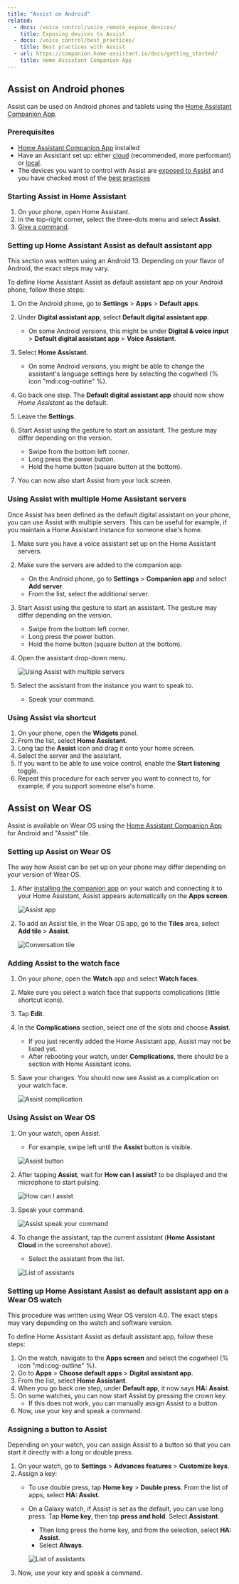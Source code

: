 ```yaml
---
title: "Assist on Android"
related:
  - docs: /voice_control/voice_remote_expose_devices/
    title: Exposing devices to Assist
  - docs: /voice_control/best_practices/
    title: Best practices with Assist
  - url: https://companion.home-assistant.io/docs/getting_started/
    title: Home Assistant Companion App
---
```


## Assist on Android phones

Assist can be used on Android phones and tablets using the [Home Assistant Companion App](https://companion.home-assistant.io/docs/getting_started/).

### Prerequisites

- [Home Assistant Companion App](https://companion.home-assistant.io/docs/getting_started/) installed
- Have an Assistant set up: either [cloud](/voice_control/voice_remote_cloud_assistant/) (recommended, more performant) or [local](/voice_control/voice_remote_local_assistant/).
- The devices you want to control with Assist are [exposed to Assist](/voice_control/voice_remote_expose_devices/) and you have checked most of the [best practices](/voice_control/best_practices/)

### Starting Assist in Home Assistant

1. On your phone, open Home Assistant.
2. In the top-right corner, select the three-dots menu and select **Assist**.
3. [Give a command](/voice_control/custom_sentences/).

### Setting up Home Assistant Assist as default assistant app

This section was written using an Android 13. Depending on your flavor of Android, the exact steps may vary.

To define Home Assistant Assist as default assistant app on your Android phone, follow these steps:

1. On the Android phone, go to **Settings** > **Apps** > **Default apps**.
2. Under **Digital assistant app**, select **Default digital assistant app**.
   - On some Android versions, this might be under **Digital & voice input** > **Default digital assistant app** > **Voice Assistant**.
3. Select **Home Assistant**.

   - On some Android versions, you might be able to change the assistant's language settings here by selecting the cogwheel {% icon "mdi:cog-outline" %}.
4. Go back one step. The **Default digital assistant app** should now show *Home Assistant* as the default.
5. Leave the **Settings**.
6. Start Assist using the gesture to start an assistant. The gesture may differ depending on the version.
   - Swipe from the bottom left corner.
   - Long press the power button.
   - Hold the home button (square button at the bottom).
7. You can now also start Assist from your lock screen.
   <lite-youtube videoid="8TsutVHj7LQ" videotitle="Use Home Assistant from anywhere on Android"></lite-youtube>

### Using Assist with multiple Home Assistant servers

Once Assist has been defined as the default digital assistant on your phone, you can use Assist with multiple servers. This can be useful for example, if you maintain a Home Assistant instance for someone else's home.

1. Make sure you have a voice assistant set up on the Home Assistant servers.
2. Make sure the servers are added to the companion app.
   - On the Android phone, go to **Settings** > **Companion app** and select **Add server**.
   - From the list, select the additional server.
3. Start Assist using the gesture to start an assistant. The gesture may differ depending on the version.
   - Swipe from the bottom left corner.
   - Long press the power button.
   - Hold the home button (square button at the bottom).
4. Open the assistant drop-down menu.

   ![Using Assist with multiple servers](/images/assist/android_multi-server_01.png)

5. Select the assistant from the instance you want to speak to.
   - Speak your command.

### Using Assist via shortcut

1. On your phone, open the **Widgets** panel.
2. From the list, select **Home Assistant**.
3. Long tap the **Assist** icon and drag it onto your home screen.
4. Select the server and the assistant.
5. If you want to be able to use voice control, enable the **Start listening** toggle.
6. Repeat this procedure for each server you want to connect to, for example, if you support someone else's home.

## Assist on Wear OS

Assist is available on Wear OS using the [Home Assistant Companion App](https://companion.home-assistant.io/) for Android and "Assist" tile.

<lite-youtube videoid="Dr_ZCbt8w5k" videotitle="Assist on Wear OS"></lite-youtube>

### Setting up Assist on Wear OS

The way how Assist can be set up on your phone may differ depending on your version of Wear OS.

1. After [installing the companion app](https://companion.home-assistant.io/docs/getting_started/) on your watch and connecting it to your Home Assistant, Assist appears automatically on the **Apps screen**.
    
    ![Assist app](/images/assist/wearos_assist_app.png)

2. To add an Assist tile, in the Wear OS app, go to the **Tiles** area, select **Add tile** > **Assist**.
    
    ![Conversation tile](/images/assist/android_tile.png)

### Adding Assist to the watch face

1. On your phone, open the **Watch** app and select **Watch faces**.
2. Make sure you select a watch face that supports complications (little shortcut icons).
3. Tap **Edit**.
4. In the **Complications** section, select one of the slots and choose **Assist**.
   - If you just recently added the Home Assistant app, Assist may not be listed yet.
   - After rebooting your watch, under **Complications**, there should be a section with Home Assistant icons.
5. Save your changes. You should now see Assist as a complication on your watch face.
   
     ![Assist complication](/images/assist/android_watch_5.png)

### Using Assist on Wear OS

1. On your watch, open Assist. 
   - For example, swipe left until the **Assist** button is visible.
   
    ![Assist button](/images/assist/android_watch_1.png)

2. After tapping **Assist**, wait for **How can I assist?** to be displayed and the microphone to start pulsing.
   
    ![How can I assist](/images/assist/android_watch_2.png)

3. Speak your command.
   
    ![Assist speak your command](/images/assist/android_watch_3.png)

4. To change the assistant, tap the current assistant (**Home Assistant Cloud** in the screenshot above).
   - Select the assistant from the list.
    
   ![List of assistants](/images/assist/android_watch_6.png)

### Setting up Home Assistant Assist as default assistant app on a Wear OS watch

This procedure was written using Wear OS version 4.0. The exact steps may vary depending on the watch and software version.

To define Home Assistant Assist as default assistant app, follow these steps:

1. On the watch, navigate to the **Apps screen** and select the cogwheel {% icon "mdi:cog-outline" %}.
2. Go to **Apps** > **Choose default apps** > **Digital assistant app**.
3. From the list, select **Home Assistant**.
4. When you go back one step, under **Default app**, it now says **HA: Assist**.
5. On some watches, you can now start Assist by pressing the crown key.
   - If this does not work, you can manually assign Assist to a button.
6. Now, use your key and speak a command.

### Assigning a button to Assist

Depending on your watch, you can assign Assist to a button so that you can start it directly with a long or double press.

1. On your watch, go to **Settings** > **Advances features** > **Customize keys**.
2. Assign a key:
   - To use double press, tap **Home key** > **Double press**. From the list of apps, select **HA: Assist**.
   - On a Galaxy watch, if Assist is set as the default, you can use long press. Tap **Home key**, then tap **press and hold**. Select **Assistant**. 
     - Then long press the home key, and from the selection, select **HA: Assist**.
     - Select **Always**.
      
     ![List of assistants](/images/assist/android_watch_7.png)
3. Now, use your key and speak a command.
